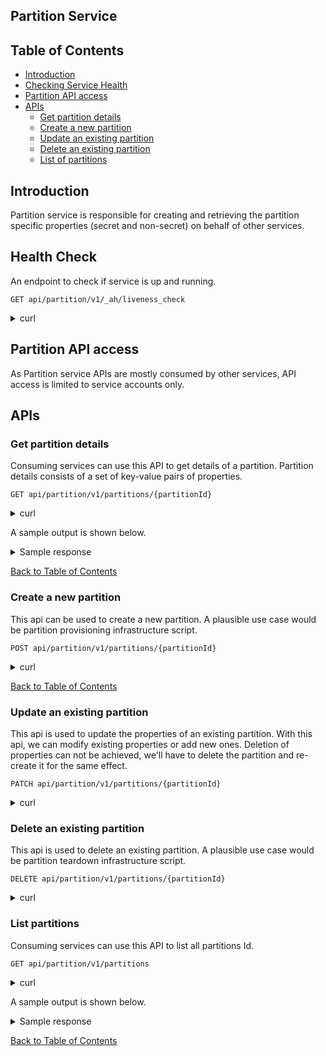 ## Partition Service

## Table of Contents <a name="TOC"></a>
* [Introduction](#introduction)
* [Checking Service Health](#checking-service-health)
* [Partition API access](#partition-api-access)
* [APIs](#apis)
    * [Get partition details](#get-partition)
    * [Create a new partition](#create-partition)
    * [Update an existing partition](#update-partition)
    * [Delete an existing partition](#delete-partition)
    * [List of partitions](#list-partition)
    

## Introduction <a name="introduction"></a>
Partition service is responsible for creating and retrieving the partition specific properties (secret and non-secret) on behalf of other services.

## Health Check <a name="checking-service-health"></a>
An endpoint to check if service is up and running.
```
GET api/partition/v1/_ah/liveness_check
```
<details><summary>curl</summary>

```
curl --request GET \
  --url 'https://<base_url>/api/partition/v1/_ah/liveness_check'
```
</details>

## Partition API access <a name="partition-api-access"></a>
As Partition service APIs are mostly consumed by other services, API access is limited to service accounts only.

## APIs <a name="apis"></a>
### Get partition details<a name="get-partition"></a>
Consuming services can use this API to get details of a partition. Partition details consists of a set of key-value pairs of properties.

```
GET api/partition/v1/partitions/{partitionId}
```
<details><summary>curl</summary>

```
curl --request GET \
  --url 'https://<base_url>/api/partition/v1/partitions/osdu' \
  --header 'Authorization: Bearer <JWT>' \
  --header 'Content-Type: application/json'
```
</details>

A sample output is shown below.
<details><summary>Sample response</summary>

```
{
    "projectId": {
        "sensitive": false,
        "value": "osdu"
    },
    "serviceAccount": {
        "sensitive": false,
        "value": ".iam.gserviceaccount.com"
    },
    "complianceRuleSet": {
        "sensitive": false,
        "value": "shared"
    },
    "dataPartitionId": {
        "sensitive": false,
        "value": "osdu"
    },
    "name": {
        "sensitive": false,
        "value": "osdu"
    },
    "policy-service-enabled": {
        "sensitive": false,
        "value": "false"
    },
    "bucket": {
        "sensitive": false,
        "value": "bucketName"
    },
    "crmAccountID": {
        "sensitive": false,
        "value": "["osdu","osdu"]"
    }
}
```

</details>

[Back to Table of Contents](#TOC)

### Create a new partition<a name="create-partition"></a>
This api can be used to create a new partition. A plausible use case would be partition provisioning infrastructure script.
```
POST api/partition/v1/partitions/{partitionId}
```
<details><summary>curl</summary>

```
curl --request POST \
  --url 'https://<base_url>/api/partition/v1/partitions/mypartition' \
  --header 'Authorization: Bearer <JWT>' \
  --header 'Content-Type: application/json' \
  --data-raw '{
      "properties": {
        "projectId": {
            "sensitive": false,
            "value": "mypartition"
        },
        "serviceAccount": {
            "sensitive": false,
            "value": ".iam.gserviceaccount.com"
        },
        "complianceRuleSet": {
            "sensitive": false,
            "value": "shared"
        },
        "dataPartitionId": {
            "sensitive": false,
            "value": "mypartition"
        },
        "name": {
            "sensitive": false,
            "value": "mypartition"
        },
        "policy-service-enabled": {
            "sensitive": false,
            "value": "false"
        },
        "bucket": {
            "sensitive": false,
            "value": "bucketName"
        },
        "crmAccountID": {
            "sensitive": false,
            "value": "["mypartition","mypartition"]"
        }
      }
  }'
```
</details>

[Back to Table of Contents](#TOC)

### Update an existing partition<a name="update-partition"></a>
This api is used to update the properties of an existing partition. With this api, we can modify existing properties or add new ones. Deletion of properties can not be achieved, we'll have to delete the partition and re-create it for the same effect.
```
PATCH api/partition/v1/partitions/{partitionId}
```
<details><summary>curl</summary>

```
curl --request PATCH \
  --url 'https://<base_url>/api/partition/v1/partitions/mypartition' \
  --header 'Authorization: Bearer <JWT>' \
  --header 'Content-Type: application/json' \
  --data-raw '{
      "properties": {
          "bucket": {
              "value": "bucket-update-value"
          },
          "new-key": {
              "sensitive": true,
              "value": "new-value"
          }
      }
  }'
```
</details>

### Delete an existing partition<a name="delete-partition"></a>
This api is used to delete an existing partition. A plausible use case would be partition teardown infrastructure script.
```
DELETE api/partition/v1/partitions/{partitionId}
```
<details><summary>curl</summary>

```
curl --request DELETE \
  --url 'https://<base_url>/api/partition/v1/partitions/mypartition' \
  --header 'Authorization: Bearer <JWT>' \
  --header 'Content-Type: application/json'
```
</details>


### List partitions <a name="list-partition"></a>
Consuming services can use this API to list all partitions Id.  
```
GET api/partition/v1/partitions
```
<details><summary>curl</summary>

```
curl --request GET \
  --url 'https://<base_url>/api/partition/v1/partitions' \
  --header 'Authorization: Bearer <JWT>' \
  --header 'Content-Type: application/json'
```
</details>

A sample output is shown below.
<details><summary>Sample response</summary>

```
[
    "default-dev",
    "opendes",
    "osdu",
    "mypartition"
]
```

</details>

[Back to Table of Contents](#TOC)